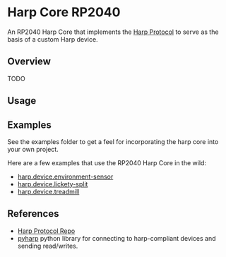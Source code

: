 # Harp Core RP2040

An RP2040 Harp Core that implements the [Harp Protocol](https://github.com/harp-tech/protocol) to serve as the basis of a custom Harp device.


## Overview

TODO

## Usage

## Examples
See the examples folder to get a feel for incorporating the harp core into your own project.

Here are a few examples that use the RP2040 Harp Core in the wild:
* [harp.device.environment-sensor](https://github.com/AllenNeuralDynamics/harp.device.environment_sensor)
* [harp.device.lickety-split](https://github.com/AllenNeuralDynamics/harp.device.lickety-split)
* [harp.device.treadmill](https://github.com/AllenNeuralDynamics/harp.device.treadmill)

## References
* [Harp Protocol Repo](https://github.com/harp-tech/protocol)
* [pyharp](https://github.com/harp-tech/pyharp) python library for connecting to harp-compliant devices and sending read/writes.
